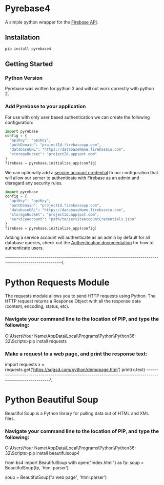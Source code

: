 # Pyrebase4

A simple python wrapper for the [Firebase API](https://firebase.google.com).

## Installation

```python
pip install pyrebase4
```

## Getting Started

### Python Version

Pyrebase was written for python 3 and will not work correctly with python 2.

### Add Pyrebase to your application

For use with only user based authentication we can create the following configuration:

```python
import pyrebase
config = {
  "apiKey": "apiKey",
  "authDomain": "projectId.firebaseapp.com",
  "databaseURL": "https://databaseName.firebaseio.com",
  "storageBucket": "projectId.appspot.com"
}
firebase = pyrebase.initialize_app(config)
```

We can optionally add a [service account credential](https://firebase.google.com/docs/server/setup#prerequisites) to our
configuration that will allow our server to authenticate with Firebase as an admin and disregard any security rules.

```python
import pyrebase
config = {
  "apiKey": "apiKey",
  "authDomain": "projectId.firebaseapp.com",
  "databaseURL": "https://databaseName.firebaseio.com",
  "storageBucket": "projectId.appspot.com",
  "serviceAccount": "path/to/serviceAccountCredentials.json"
}
firebase = pyrebase.initialize_app(config)
```

Adding a service account will authenticate as an admin by default for all database queries, check out the
[Authentication documentation](#authentication) for how to authenticate users.

-----------------------------------------------------------------------------------------------------------\

# Python Requests Module

The requests module allows you to send HTTP requests using Python.
The HTTP request returns a Response Object with all the response data (content, encoding, status, etc).

### Navigate your command line to the location of PIP, and type the following:

C:\Users\Your Name\AppData\Local\Programs\Python\Python36-32\Scripts>pip install requests

### Make a request to a web page, and print the response text:

import requests
x = requests.get('https://sdgsd.com/python/demopage.htm')
print(x.text)
-----------------------------------------------------------------------------------------------------------\

# Python Beautiful Soup

Beautiful Soup is a Python library for pulling data out of HTML and XML files.

### Navigate your command line to the location of PIP, and type the following:

C:\Users\Your Name\AppData\Local\Programs\Python\Python36-32\Scripts>pip install beautifulsoup4

from bs4 import BeautifulSoup
with open("index.html") as fp:
soup = BeautifulSoup(fp, 'html.parser')

soup = BeautifulSoup("<html>a web page</html>", 'html.parser')
